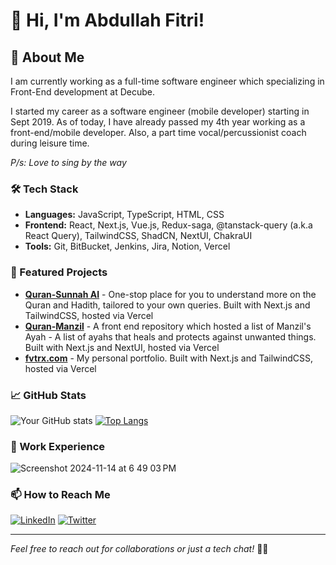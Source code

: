 # 👋 Hi, I'm Abdullah Fitri!

## 🚀 About Me
I am currently working as a full-time software engineer which specializing in Front-End development at Decube.

I started my career as a software engineer (mobile developer) starting in Sept 2019. As of today, I have already passed my 4th year working as a front-end/mobile developer. Also, a part time vocal/percussionist coach during leisure time.

_P/s: Love to sing by the way_

### 🛠️ Tech Stack
- **Languages:** JavaScript, TypeScript, HTML, CSS
- **Frontend:** React, Next.js, Vue.js, Redux-saga, @tanstack-query (a.k.a React Query), TailwindCSS, ShadCN, NextUI, ChakraUI
- **Tools:** Git, BitBucket, Jenkins, Jira, Notion, Vercel

### 🌟 Featured Projects
- **[Quran-Sunnah AI](https://www.quran-sunnah-ai.com/)** - One-stop place for you to understand more on the Quran and Hadith, tailored to your own queries. Built with Next.js and TailwindCSS, hosted via Vercel
- **[Quran-Manzil](https://www.quran-manzil.com/)** - A front end repository which hosted a list of Manzil's Ayah - A list of ayahs that heals and protects against unwanted things. Built with Next.js and NextUI, hosted via Vercel
- **[fvtrx.com](https://fvtrx.com)** - My personal portfolio. Built with Next.js and TailwindCSS, hosted via Vercel

### 📈 GitHub Stats
![Your GitHub stats](https://github-readme-stats.vercel.app/api?username=fvtrx&show_icons=true&theme=radical)  [![Top Langs](https://github-readme-stats.vercel.app/api/top-langs/?username=fvtrx&layout=compact&theme=vision-friendly-dark)](https://github.com/anuraghazra/github-readme-stats)

### 💼 Work Experience
![Screenshot 2024-11-14 at 6 49 03 PM](https://github.com/user-attachments/assets/dd0d889c-3e77-4cea-b84a-3d3e5420b79c)

### 📫 How to Reach Me
[![LinkedIn](https://img.shields.io/badge/LinkedIn-0077B5?style=for-the-badge&logo=linkedin&logoColor=white)](https://www.linkedin.com/in/abdullah-fitri-che-wan-a39323165/)
[![Twitter](https://img.shields.io/badge/Twitter-1DA1F2?style=for-the-badge&logo=twitter&logoColor=white)](https://x.com/fvtrx)


---
*Feel free to reach out for collaborations or just a tech chat!* 👨‍💻
